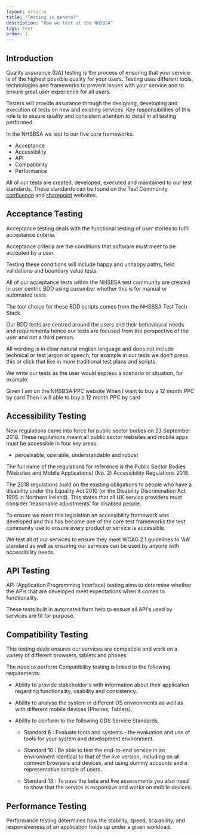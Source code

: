 ```yaml
---
layout: article
title: "Testing in general"
description: "How we test at the NHSBSA"
tags: test
order: 1
---
```


## Introduction

Quality assurance (QA) testing is the process of ensuring that your service is of the highest possible quality for your users. Testing uses different tools, technologies and frameworks to prevent issues with your service and to ensure great user experience for all users.

Testers will provide assurance through the designing, developing and execution of tests on new and existing services. Key responsibilities of this role is to assure quality and consistent attention to detail in all testing performed.

In the NHSBSA we test to our five core frameworks: 
- Acceptance 
- Accessibility
- API
- Compatibility
- Performance

All of our tests are created, developed, executed and maintained to our test standards. 
These standards can be found on the Test Community [confluence](https://bsa2468.atlassian.net/wiki/spaces/CoP/pages/1706623220/NHSBSA+TEST+STANDARDS) and [sharepoint](https://nhsbsauk.sharepoint.com/sites/Digital872/SitePages/NHSBSA-Test-Standards.aspx) websites. 

## Acceptance Testing

Acceptance testing deals with the functional testing of user stories to fulfil acceptance criteria.

Acceptance criteria are the conditions that software must meet to be accepted by a user.

Testing these conditions will include happy and unhappy paths, field validations and boundary value tests.

All of our acceptance tests within the NHSBSA test community are created in user centric BDD using cucumber whether this is for manual or automated tests.

The tool choice for these BDD scripts comes from the NHSBSA Test Tech Stack.​​​​​​​

Our BDD tests are centred around the users and their behavioural needs and requirements hence our tests are focused from the perspective of the user and not a third person.

All wording is in clear natural english language and does not include technical or test jargon or speech, for example in our tests we don't press this or click that like in more traditional test plans and scripts.

We write our tests as the user would express a scenario or situation, for example:

Given I am on the NHSBSA PPC website
When I want to buy a 12 month PPC by card 
Then I will able to buy a 12 month PPC by card

## Accessibility Testing

New regulations came into force for public sector bodies on 23 September 2018. These regulations meant all public sector websites and mobile apps must be accessible in four key areas:
- perceivable, operable, understandable and robust

The full name of the regulations for reference is the Public Sector Bodies (Websites and Mobile Applications) (No. 2) Accessibility Regulations 2018.

The 2018 regulations build on the existing obligations to people who have a disability under the Equality Act 2010 (or the Disability Discrimination Act 1995 in Northern Ireland). This states that all UK service providers must consider ‘reasonable adjustments’ for disabled people.

To ensure we meet this legislation an accessibility framework was developed and this has become one of the core test frameworks the test community use to ensure every product or service is accessible.

We test all of our services to ensure they meet WCAG 2.1 guidelines to 'AA' standard as well as ensuring our services can be used by anyone with accessibility needs.

## API Testing

API (Application Programming Interface) testing aims to determine whether the APIs that are developed meet expectations when it comes to functionality.

These tests built in automated form help to ensure all API's used by services are fit for purpose.

## Compatibility Testing

This testing deals ensures our services are compatible and work on a variety of different browsers, tablets and phones.

The need to perform Compatibility testing is linked to the following requirements:

- Ability to provide stakeholder's with information about their application regarding functionality, usability and consistency.

- Ability to analyse the system in different OS environments as well as with different mobile devices (Phones, Tablets).

- Ability to conform to the following GDS Service Standards.

  - Standard 6 : Evaluate tools and systems - the evaluation and use of tools for your system and development environment.

  - Standard 10 : Be able to test the end-to-end service in an environment identical to that of the live version, including on all common browsers and devices, and using dummy accounts and a representative sample of users.

  - Standard 13 : To pass the beta and live assessments you also need to show that the service is responsive and works on mobile devices.

## Performance Testing

Performance testing determines how the stability, speed, scalability, and responsiveness of an application holds up under a given workload.